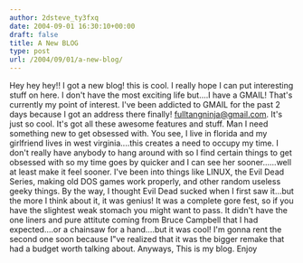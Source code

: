 ```yaml
---
author: 2dsteve_ty3fxq
date: 2004-09-01 16:30:10+00:00
draft: false
title: A New BLOG
type: post
url: /2004/09/01/a-new-blog/
---
```


Hey hey hey!!
I got a new blog! this is cool. I really hope I can put interesting stuff on here.  I don't have the most exciting life but....I have a GMAIL! That's currently my point of interest. I've been addicted to GMAIL for the past 2 days because I got an address there finally! fulltangninja@gmail.com. It's just so cool. It's got all these awesome features and stuff.
Man I need something new to get obsessed with. You see, I live in florida and my girlfriend lives in west virginia....this creates a need to occupy my time. I don't really have anybody to hang around with so I find certain things to get obsessed with so my time goes by quicker and I can see her sooner......well at least make it feel sooner. I've been into things like LINUX,  the Evil Dead Series, making old DOS games work properly, and other random useless geeky things. By the way, I thought Evil Dead sucked when I first saw it...but the more I think about it, it was genius! It was a complete gore fest, so if you have the slightest weak stomach you might want to pass. It didn't have the one liners and pure attitute coming from Bruce Campbell that I had expected....or a chainsaw for a hand....but it was cool! I'm gonna rent the second one soon because I"ve realized that it was the bigger remake that had a budget worth talking about.
Anyways, This is my blog. Enjoy

